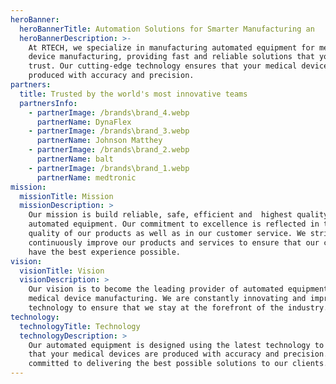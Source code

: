 ```yaml
---
heroBanner:
  heroBannerTitle: Automation Solutions for Smarter Manufacturing an
  heroBannerDescription: >-
    At RTECH, we specialize in manufacturing automated equipment for medical
    device manufacturing, providing fast and reliable solutions that you can
    trust. Our cutting-edge technology ensures that your medical devices are
    produced with accuracy and precision.
partners:
  title: Trusted by the world's most innovative teams
  partnersInfo:
    - partnerImage: /brands\brand_4.webp
      partnerName: DynaFlex
    - partnerImage: /brands\brand_3.webp
      partnerName: Johnson Matthey
    - partnerImage: /brands\brand_2.webp
      partnerName: balt
    - partnerImage: /brands\brand_1.webp
      partnerName: medtronic
mission:
  missionTitle: Mission
  missionDescription: >
    Our mission is build reliable, safe, efficient and  highest quality
    automated equipment. Our commitment to excellence is reflected in the
    quality of our products as well as in our customer service. We strive to
    continuously improve our products and services to ensure that our customers
    have the best experience possible.
vision:
  visionTitle: Vision
  visionDescription: >
    Our vision is to become the leading provider of automated equipment for
    medical device manufacturing. We are constantly innovating and improving our
    technology to ensure that we stay at the forefront of the industry.
technology:
  technologyTitle: Technology
  technologyDescription: >
    Our automated equipment is designed using the latest technology to ensure
    that your medical devices are produced with accuracy and precision. We are
    committed to delivering the best possible solutions to our clients.
---
```


